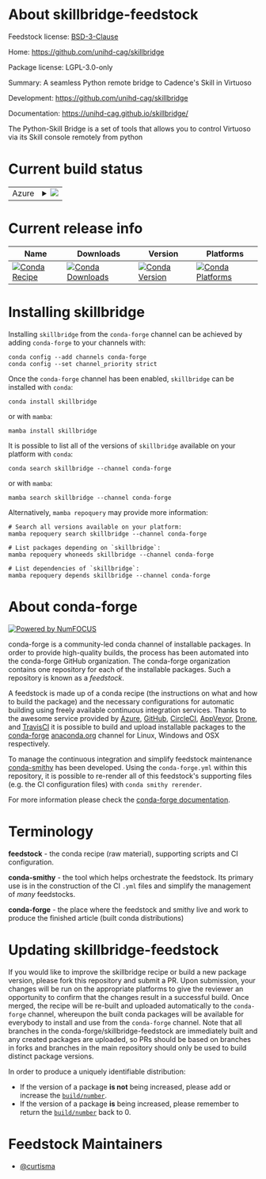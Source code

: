 About skillbridge-feedstock
===========================

Feedstock license: [BSD-3-Clause](https://github.com/conda-forge/skillbridge-feedstock/blob/main/LICENSE.txt)

Home: https://github.com/unihd-cag/skillbridge

Package license: LGPL-3.0-only

Summary: A seamless Python remote bridge to Cadence's Skill in Virtuoso

Development: https://github.com/unihd-cag/skillbridge

Documentation: https://unihd-cag.github.io/skillbridge/

The Python-Skill Bridge is a set of tools that allows you to control
Virtuoso via its Skill console remotely from python


Current build status
====================


<table>
    
  <tr>
    <td>Azure</td>
    <td>
      <details>
        <summary>
          <a href="https://dev.azure.com/conda-forge/feedstock-builds/_build/latest?definitionId=16555&branchName=main">
            <img src="https://dev.azure.com/conda-forge/feedstock-builds/_apis/build/status/skillbridge-feedstock?branchName=main">
          </a>
        </summary>
        <table>
          <thead><tr><th>Variant</th><th>Status</th></tr></thead>
          <tbody><tr>
              <td>linux_64_python3.10.____cpython</td>
              <td>
                <a href="https://dev.azure.com/conda-forge/feedstock-builds/_build/latest?definitionId=16555&branchName=main">
                  <img src="https://dev.azure.com/conda-forge/feedstock-builds/_apis/build/status/skillbridge-feedstock?branchName=main&jobName=linux&configuration=linux%20linux_64_python3.10.____cpython" alt="variant">
                </a>
              </td>
            </tr><tr>
              <td>linux_64_python3.11.____cpython</td>
              <td>
                <a href="https://dev.azure.com/conda-forge/feedstock-builds/_build/latest?definitionId=16555&branchName=main">
                  <img src="https://dev.azure.com/conda-forge/feedstock-builds/_apis/build/status/skillbridge-feedstock?branchName=main&jobName=linux&configuration=linux%20linux_64_python3.11.____cpython" alt="variant">
                </a>
              </td>
            </tr><tr>
              <td>linux_64_python3.12.____cpython</td>
              <td>
                <a href="https://dev.azure.com/conda-forge/feedstock-builds/_build/latest?definitionId=16555&branchName=main">
                  <img src="https://dev.azure.com/conda-forge/feedstock-builds/_apis/build/status/skillbridge-feedstock?branchName=main&jobName=linux&configuration=linux%20linux_64_python3.12.____cpython" alt="variant">
                </a>
              </td>
            </tr><tr>
              <td>linux_64_python3.8.____cpython</td>
              <td>
                <a href="https://dev.azure.com/conda-forge/feedstock-builds/_build/latest?definitionId=16555&branchName=main">
                  <img src="https://dev.azure.com/conda-forge/feedstock-builds/_apis/build/status/skillbridge-feedstock?branchName=main&jobName=linux&configuration=linux%20linux_64_python3.8.____cpython" alt="variant">
                </a>
              </td>
            </tr><tr>
              <td>linux_64_python3.9.____73_pypy</td>
              <td>
                <a href="https://dev.azure.com/conda-forge/feedstock-builds/_build/latest?definitionId=16555&branchName=main">
                  <img src="https://dev.azure.com/conda-forge/feedstock-builds/_apis/build/status/skillbridge-feedstock?branchName=main&jobName=linux&configuration=linux%20linux_64_python3.9.____73_pypy" alt="variant">
                </a>
              </td>
            </tr><tr>
              <td>linux_64_python3.9.____cpython</td>
              <td>
                <a href="https://dev.azure.com/conda-forge/feedstock-builds/_build/latest?definitionId=16555&branchName=main">
                  <img src="https://dev.azure.com/conda-forge/feedstock-builds/_apis/build/status/skillbridge-feedstock?branchName=main&jobName=linux&configuration=linux%20linux_64_python3.9.____cpython" alt="variant">
                </a>
              </td>
            </tr>
          </tbody>
        </table>
      </details>
    </td>
  </tr>
</table>

Current release info
====================

| Name | Downloads | Version | Platforms |
| --- | --- | --- | --- |
| [![Conda Recipe](https://img.shields.io/badge/recipe-skillbridge-green.svg)](https://anaconda.org/conda-forge/skillbridge) | [![Conda Downloads](https://img.shields.io/conda/dn/conda-forge/skillbridge.svg)](https://anaconda.org/conda-forge/skillbridge) | [![Conda Version](https://img.shields.io/conda/vn/conda-forge/skillbridge.svg)](https://anaconda.org/conda-forge/skillbridge) | [![Conda Platforms](https://img.shields.io/conda/pn/conda-forge/skillbridge.svg)](https://anaconda.org/conda-forge/skillbridge) |

Installing skillbridge
======================

Installing `skillbridge` from the `conda-forge` channel can be achieved by adding `conda-forge` to your channels with:

```
conda config --add channels conda-forge
conda config --set channel_priority strict
```

Once the `conda-forge` channel has been enabled, `skillbridge` can be installed with `conda`:

```
conda install skillbridge
```

or with `mamba`:

```
mamba install skillbridge
```

It is possible to list all of the versions of `skillbridge` available on your platform with `conda`:

```
conda search skillbridge --channel conda-forge
```

or with `mamba`:

```
mamba search skillbridge --channel conda-forge
```

Alternatively, `mamba repoquery` may provide more information:

```
# Search all versions available on your platform:
mamba repoquery search skillbridge --channel conda-forge

# List packages depending on `skillbridge`:
mamba repoquery whoneeds skillbridge --channel conda-forge

# List dependencies of `skillbridge`:
mamba repoquery depends skillbridge --channel conda-forge
```


About conda-forge
=================

[![Powered by
NumFOCUS](https://img.shields.io/badge/powered%20by-NumFOCUS-orange.svg?style=flat&colorA=E1523D&colorB=007D8A)](https://numfocus.org)

conda-forge is a community-led conda channel of installable packages.
In order to provide high-quality builds, the process has been automated into the
conda-forge GitHub organization. The conda-forge organization contains one repository
for each of the installable packages. Such a repository is known as a *feedstock*.

A feedstock is made up of a conda recipe (the instructions on what and how to build
the package) and the necessary configurations for automatic building using freely
available continuous integration services. Thanks to the awesome service provided by
[Azure](https://azure.microsoft.com/en-us/services/devops/), [GitHub](https://github.com/),
[CircleCI](https://circleci.com/), [AppVeyor](https://www.appveyor.com/),
[Drone](https://cloud.drone.io/welcome), and [TravisCI](https://travis-ci.com/)
it is possible to build and upload installable packages to the
[conda-forge](https://anaconda.org/conda-forge) [anaconda.org](https://anaconda.org/)
channel for Linux, Windows and OSX respectively.

To manage the continuous integration and simplify feedstock maintenance
[conda-smithy](https://github.com/conda-forge/conda-smithy) has been developed.
Using the ``conda-forge.yml`` within this repository, it is possible to re-render all of
this feedstock's supporting files (e.g. the CI configuration files) with ``conda smithy rerender``.

For more information please check the [conda-forge documentation](https://conda-forge.org/docs/).

Terminology
===========

**feedstock** - the conda recipe (raw material), supporting scripts and CI configuration.

**conda-smithy** - the tool which helps orchestrate the feedstock.
                   Its primary use is in the construction of the CI ``.yml`` files
                   and simplify the management of *many* feedstocks.

**conda-forge** - the place where the feedstock and smithy live and work to
                  produce the finished article (built conda distributions)


Updating skillbridge-feedstock
==============================

If you would like to improve the skillbridge recipe or build a new
package version, please fork this repository and submit a PR. Upon submission,
your changes will be run on the appropriate platforms to give the reviewer an
opportunity to confirm that the changes result in a successful build. Once
merged, the recipe will be re-built and uploaded automatically to the
`conda-forge` channel, whereupon the built conda packages will be available for
everybody to install and use from the `conda-forge` channel.
Note that all branches in the conda-forge/skillbridge-feedstock are
immediately built and any created packages are uploaded, so PRs should be based
on branches in forks and branches in the main repository should only be used to
build distinct package versions.

In order to produce a uniquely identifiable distribution:
 * If the version of a package **is not** being increased, please add or increase
   the [``build/number``](https://docs.conda.io/projects/conda-build/en/latest/resources/define-metadata.html#build-number-and-string).
 * If the version of a package **is** being increased, please remember to return
   the [``build/number``](https://docs.conda.io/projects/conda-build/en/latest/resources/define-metadata.html#build-number-and-string)
   back to 0.

Feedstock Maintainers
=====================

* [@curtisma](https://github.com/curtisma/)

